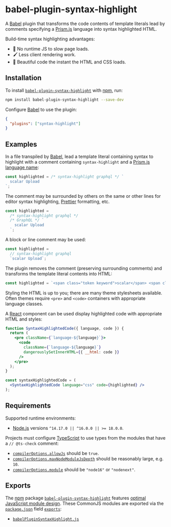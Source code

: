 # babel-plugin-syntax-highlight

A [Babel](https://babeljs.io) plugin that transforms the code contents of template literals lead by comments specifying a [Prism.js](https://prismjs.com) language into syntax highlighted HTML.

Build-time syntax highlighting advantages:

- 🚀 No runtime JS to slow page loads.
- 🖌 Less client rendering work.
- 🎨 Beautiful code the instant the HTML and CSS loads.

## Installation

To install [`babel-plugin-syntax-highlight`](https://npm.im/babel-plugin-syntax-highlight) with [npm](https://npmjs.com/get-npm), run:

```sh
npm install babel-plugin-syntax-highlight --save-dev
```

Configure [Babel](https://babeljs.io) to use the plugin:

```json
{
  "plugins": ["syntax-highlight"]
}
```

## Examples

In a file transpiled by [Babel](https://babeljs.io), lead a template literal containing syntax to highlight with a comment containing `syntax-highlight` and a [Prism.js language name](https://prismjs.com/#supported-languages):

```js
const highlighted = /* syntax-highlight graphql */ `
  scalar Upload
`;
```

The comment may be surrounded by others on the same or other lines for editor syntax highlighting, [Prettier](https://prettier.io) formatting, etc.

```js
const highlighted =
  /* syntax-highlight graphql */
  /* GraphQL */ `
    scalar Upload
  `;
```

A block or line comment may be used:

```js
const highlighted =
  // syntax-highlight graphql
  `scalar Upload`;
```

The plugin removes the comment (preserving surrounding comments) and transforms the template literal contents into HTML:

```js
const highlighted = `<span class="token keyword">scalar</span> <span class="token class-name">Upload</span>`;
```

Styling the HTML is up to you; there are many theme stylesheets available. Often themes require `<pre>` and `<code>` containers with appropriate language classes.

A [React](https://reactjs.org) component can be used display highlighted code with appropriate HTML and styles:

```jsx
function SyntaxHighlightedCode({ language, code }) {
  return (
    <pre className={`language-${language}`}>
      <code
        className={`language-${language}`}
        dangerouslySetInnerHTML={{ __html: code }}
      />
    </pre>
  );
}
```

```jsx
const syntaxHighlightedCode = (
  <SyntaxHighlightedCode language="css" code={highlighted} />
);
```

## Requirements

Supported runtime environments:

- [Node.js](https://nodejs.org) versions `^14.17.0 || ^16.0.0 || >= 18.0.0`.

Projects must configure [TypeScript](https://typescriptlang.org) to use types from the modules that have a `// @ts-check` comment:

- [`compilerOptions.allowJs`](https://typescriptlang.org/tsconfig#allowJs) should be `true`.
- [`compilerOptions.maxNodeModuleJsDepth`](https://typescriptlang.org/tsconfig#maxNodeModuleJsDepth) should be reasonably large, e.g. `10`.
- [`compilerOptions.module`](https://typescriptlang.org/tsconfig#module) should be `"node16"` or `"nodenext"`.

## Exports

The [npm](https://npmjs.com) package [`babel-plugin-syntax-highlight`](https://npm.im/babel-plugin-syntax-highlight) features [optimal JavaScript module design](https://jaydenseric.com/blog/optimal-javascript-module-design). These CommonJS modules are exported via the [`package.json`](./package.json) field [`exports`](https://nodejs.org/api/packages.html#exports):

- [`babelPluginSyntaxHighlight.js`](./babelPluginSyntaxHighlight.js)
